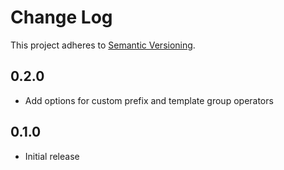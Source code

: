# Change Log

This project adheres to [Semantic Versioning](http://semver.org/).

## 0.2.0
* Add options for custom prefix and template group operators

## 0.1.0
* Initial release